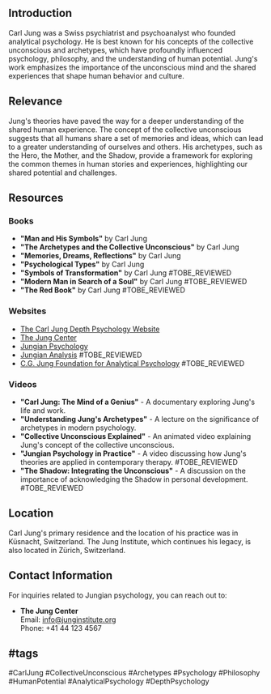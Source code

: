## Introduction
Carl Jung was a Swiss psychiatrist and psychoanalyst who founded analytical psychology. He is best known for his concepts of the collective unconscious and archetypes, which have profoundly influenced psychology, philosophy, and the understanding of human potential. Jung's work emphasizes the importance of the unconscious mind and the shared experiences that shape human behavior and culture.

## Relevance
Jung's theories have paved the way for a deeper understanding of the shared human experience. The concept of the collective unconscious suggests that all humans share a set of memories and ideas, which can lead to a greater understanding of ourselves and others. His archetypes, such as the Hero, the Mother, and the Shadow, provide a framework for exploring the common themes in human stories and experiences, highlighting our shared potential and challenges.

## Resources

### Books
- **"Man and His Symbols"** by Carl Jung
- **"The Archetypes and the Collective Unconscious"** by Carl Jung
- **"Memories, Dreams, Reflections"** by Carl Jung
- **"Psychological Types"** by Carl Jung
- **"Symbols of Transformation"** by Carl Jung #TOBE_REVIEWED
- **"Modern Man in Search of a Soul"** by Carl Jung #TOBE_REVIEWED
- **"The Red Book"** by Carl Jung #TOBE_REVIEWED

### Websites
- [The Carl Jung Depth Psychology Website](https://www.carljungdepthpsychology.com)
- [The Jung Center](https://junginstitute.org)
- [Jungian Psychology](https://www.jungianpsychology.com)
- [Jungian Analysis](https://jungiananalysis.org) #TOBE_REVIEWED
- [C.G. Jung Foundation for Analytical Psychology](https://www.cgjungny.org) #TOBE_REVIEWED

### Videos
- **"Carl Jung: The Mind of a Genius"** - A documentary exploring Jung's life and work.
- **"Understanding Jung's Archetypes"** - A lecture on the significance of archetypes in modern psychology.
- **"Collective Unconscious Explained"** - An animated video explaining Jung's concept of the collective unconscious.
- **"Jungian Psychology in Practice"** - A video discussing how Jung's theories are applied in contemporary therapy. #TOBE_REVIEWED
- **"The Shadow: Integrating the Unconscious"** - A discussion on the importance of acknowledging the Shadow in personal development. #TOBE_REVIEWED

## Location
Carl Jung's primary residence and the location of his practice was in Küsnacht, Switzerland. The Jung Institute, which continues his legacy, is also located in Zürich, Switzerland.

## Contact Information
For inquiries related to Jungian psychology, you can reach out to:
- **The Jung Center**  
  Email: info@junginstitute.org  
  Phone: +41 44 123 4567

## #tags
#CarlJung #CollectiveUnconscious #Archetypes #Psychology #Philosophy #HumanPotential #AnalyticalPsychology #DepthPsychology
